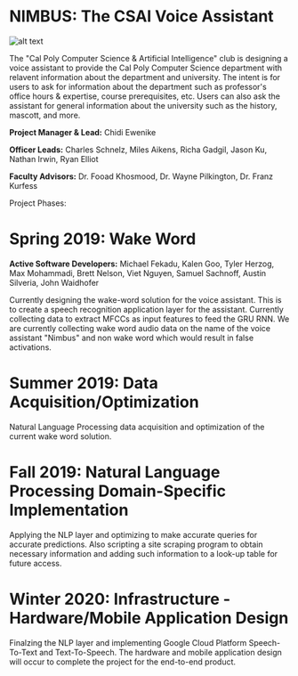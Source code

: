 # NIMBUS: The CSAI Voice Assistant

![alt text](https://github.com/calpoly-csai/CSAI_Voice_Assistant/blob/master/Images/CalPoly-CSAI_cpcsai_rectanglefilled.png)

The "Cal Poly Computer Science & Artificial Intelligence" club is designing a voice assistant to provide the Cal Poly Computer Science department with relavent information about the department and university. The intent is for users to ask for information about the department such as professor's office hours & expertise, course prerequisites, etc. Users can also ask the assistant for general information about the university such as the history, mascott, and more.

**Project Manager & Lead:** Chidi Ewenike

**Officer Leads:** Charles Schnelz, Miles Aikens, Richa Gadgil, Jason Ku, Nathan Irwin, Ryan Elliot

**Faculty Advisors:** Dr. Fooad Khosmood, Dr. Wayne Pilkington, Dr. Franz Kurfess


Project Phases:

# Spring 2019: Wake Word

**Active Software Developers:** Michael Fekadu, Kalen Goo, Tyler Herzog, Max Mohammadi, Brett Nelson, Viet Nguyen, Samuel Sachnoff, Austin Silveria, John Waidhofer

Currently designing the wake-word solution for the voice assistant. This is to create a 
speech recognition application layer for the assistant. Currently collecting data to extract MFCCs as input features to feed the GRU RNN. We are currently collecting wake word audio data on the name of the voice assistant "Nimbus" and non wake word which would result in false activations.




# Summer 2019: Data Acquisition/Optimization
Natural Language Processing data acquisition and optimization of the current wake word solution.

# Fall 2019: Natural Language Processing Domain-Specific Implementation 
Applying the NLP layer and optimizing to make accurate queries for accurate predictions. Also scripting a site scraping program to obtain necessary information and adding such information to a look-up table for future access.

# Winter 2020: Infrastructure - Hardware/Mobile Application Design
Finalzing the NLP layer and implementing Google Cloud Platform Speech-To-Text and Text-To-Speech. The hardware and mobile application design will occur to complete the project for the end-to-end product.

 
